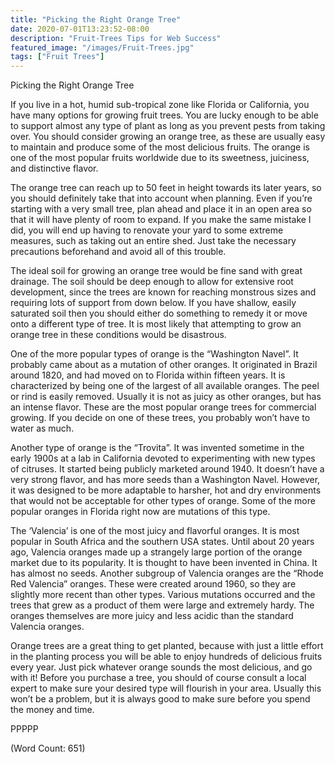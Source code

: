 ```yaml
---
title: "Picking the Right Orange Tree"
date: 2020-07-01T13:23:52-08:00
description: "Fruit-Trees Tips for Web Success"
featured_image: "/images/Fruit-Trees.jpg"
tags: ["Fruit Trees"]
---
```


Picking the Right Orange Tree

If you live in a hot, humid sub-tropical zone like Florida or California, you have many options for growing fruit trees. You are lucky enough to be able to support almost any type of plant as long as you prevent pests from taking over. You should consider growing an orange tree, as these are usually easy to maintain and produce some of the most delicious fruits. The orange is one of the most popular fruits worldwide due to its sweetness, juiciness, and distinctive flavor.

The orange tree can reach up to 50 feet in height towards its later years, so you should definitely take that into account when planning. Even if you’re starting with a very small tree, plan ahead and place it in an open area so that it will have plenty of room to expand. If you make the same mistake I did, you will end up having to renovate your yard to some extreme measures, such as taking out an entire shed. Just take the necessary precautions beforehand and avoid all of this trouble.

The ideal soil for growing an orange tree would be fine sand with great drainage. The soil should be deep enough to allow for extensive root development, since the trees are known for reaching monstrous sizes and requiring lots of support from down below. If you have shallow, easily saturated soil then you should either do something to remedy it or move onto a different type of tree. It is most likely that attempting to grow an orange tree in these conditions would be disastrous.

One of the more popular types of orange is the “Washington Navel”. It probably came about as a mutation of other oranges. It originated in Brazil around 1820, and had moved on to Florida within fifteen years. It is characterized by being one of the largest of all available oranges. The peel or rind is easily removed. Usually it is not as juicy as other oranges, but has an intense flavor. These are the most popular orange trees for commercial growing. If you decide on one of these trees, you probably won’t have to water as much.

Another type of orange is the “Trovita”. It was invented sometime in the early 1900s at a lab in California devoted to experimenting with new types of citruses. It started being publicly marketed around 1940. It doesn’t have a very strong flavor, and has more seeds than a Washington Navel. However, it was designed to be more adaptable to harsher, hot and dry environments that would not be acceptable for other types of orange. Some of the more popular oranges in Florida right now are mutations of this type.  

The ‘Valencia’ is one of the most juicy and flavorful oranges. It is most popular in South Africa and the southern USA states. Until about 20 years ago, Valencia oranges made up a strangely large portion of the orange market due to its popularity. It is thought to have been invented in China. It has almost no seeds. Another subgroup of Valencia oranges are the “Rhode Red Valencia” oranges. These were created around 1960, so they are slightly more recent than other types. Various mutations occurred and the trees that grew as a product of them were large and extremely hardy. The oranges themselves are more juicy and less acidic than the standard Valencia oranges.

Orange trees are a great thing to get planted, because with just a little effort in the planting process you will be able to enjoy hundreds of delicious fruits every year. Just pick whatever orange sounds the most delicious, and go with it! Before you purchase a tree, you should of course consult a local expert to make sure your desired type will flourish in your area. Usually this won’t be a problem, but it is always good to make sure before you spend the money and time.

PPPPP

(Word Count: 651)

